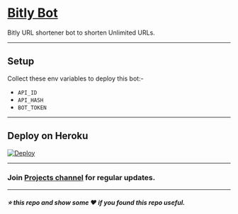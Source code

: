 # [Bitly Bot](https://telegram.dog/SL_BitlyBot)

Bitly URL shortener bot to shorten Unlimited URLs.

---

## Setup

Collect these env variables to deploy this bot:-

* `API_ID`
* `API_HASH`
* `BOT_TOKEN`

---

## Deploy on Heroku
 
[![Deploy](https://www.herokucdn.com/deploy/button.svg)](https://heroku.com/deploy?template=https://github.com/Krishna-Singhal/Bitly-Bot/tree/master)

 ---

 ### Join [Projects channel](https://telegram.dog/Ks_Projects) for regular updates.

 ---

##### :star: this repo and show some :heart: if you found this repo useful.
